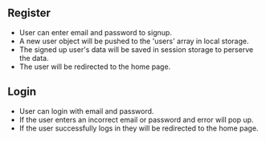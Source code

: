
## Register
- User can enter email and password to signup.
- A new user object will be pushed to the 'users' array in local storage.
- The signed up user's data will be saved in session storage to perserve the data.
- The user will be redirected to the home page.

## Login
- User can login with email and password.
- If the user enters an incorrect email or password and error will pop up.
- If the user successfully logs in they will be redirected to the home page.
